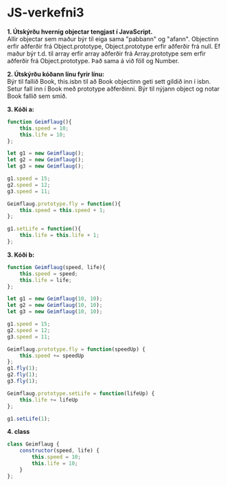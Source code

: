 # JS-verkefni3  
**1. Útskýrðu hvernig objectar tengjast í JavaScript.**  
Allir objectar sem maður býr til eiga sama "pabbann" og "afann". Objectinn erfir aðferðir frá Object.prototype, Object.prototype erfir aðferðir frá null. Ef maður býr t.d. til array erfir array aðferðir frá Array.prototype sem erfir aðferðir frá Object.prototype. Það sama á við föll og Number.  

**2. Útskýrðu kóðann línu fyrir línu:**  
Býr til fallið Book, this.isbn til að Book objectinn geti sett gildið inn í isbn.
Setur fall inn í Book með prototype aðferðinni.
Býr til nýjann object og notar Book fallið sem smið.  

**3. Kóði a:**  
```javascript
function Geimflaug(){
    this.speed = 10;
    this.life = 10;
};

let g1 = new Geimflaug();
let g2 = new Geimflaug();
let g3 = new Geimflaug();

g1.speed = 15;
g2.speed = 12;
g3.speed = 11;

Geimflaug.prototype.fly = function(){
    this.speed = this.speed + 1;
};

g1.setLife = function(){
    this.life = this.life + 1;
};
```  
**3. Kóði b:**  
```javascript
function Geimflaug(speed, life){
    this.speed = speed;
    this.life = life;
};

let g1 = new Geimflaug(10, 10);
let g2 = new Geimflaug(10, 10);
let g3 = new Geimflaug(10, 10);

g1.speed = 15;
g2.speed = 12;
g3.speed = 11;

Geimflaug.prototype.fly = function(speedUp) {
    this.speed += speedUp
};
g1.fly(1);
g2.fly(1);
g3.fly(1);

Geimflaug.prototype.setLife = function(lifeUp) {
    this.life += lifeUp
};

g1.setLife(1);
```  
**4. class**  
```javascript
class Geimflaug {
	constructor(speed, life) {
		this.speed = 10;
		this.life = 10;
	}
};
```

